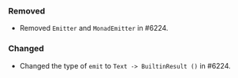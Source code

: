 ### Removed

- Removed `Emitter` and `MonadEmitter` in #6224.

### Changed

- Changed the type of `emit` to `Text -> BuiltinResult ()` in #6224.
